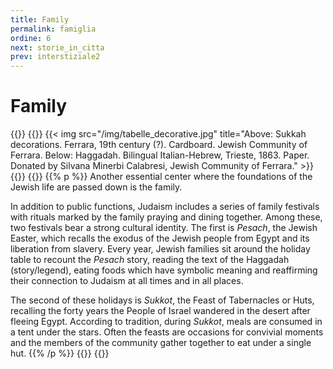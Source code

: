 ```yaml
---
title: Family
permalink: famiglia
ordine: 6
next: storie_in_citta
prev: interstiziale2
---
```

# Family
{{<row>}}
{{<column>}}
{{< img src="/img/tabelle_decorative.jpg" title="Above: Sukkah decorations. Ferrara, 19th century (?). Cardboard. Jewish Community of Ferrara. Below: Haggadah. Bilingual Italian-Hebrew, Trieste, 1863. Paper. Donated by Silvana Minerbi Calabresi, Jewish Community of Ferrara." >}}
{{</column>}}
{{<column>}}
{{% p %}}
Another essential center where the foundations of the Jewish life are passed down is the family.

In addition to public functions, Judaism includes a series of family festivals with rituals marked by the family praying and dining together. Among these, two
festivals bear a strong cultural identity. The first is *Pesach*, the Jewish Easter, which recalls the exodus of the Jewish people from Egypt and its liberation from
slavery. Every year, Jewish families sit around the holiday table to recount the *Pesach* story, reading the text of the Haggadah (story/legend), eating foods which have symbolic meaning and reaffirming their connection to Judaism at all times and in all places.

The second of these holidays is *Sukkot*, the Feast of Tabernacles or Huts, recalling the forty years the People of Israel wandered in the desert after fleeing
Egypt. According to tradition, during *Sukkot*, meals are consumed in a tent under the stars. Often the feasts are occasions for convivial moments and the members of the community gather together to eat under a single hut.
{{% /p %}}
{{</column>}}
{{</row>}}